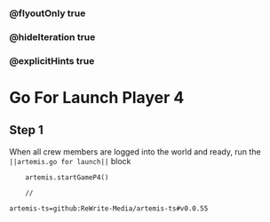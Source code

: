 ### @flyoutOnly true
### @hideIteration true
### @explicitHints true

# Go For Launch Player 4

## Step 1
When all crew members are logged into the world and ready, run the ``||artemis.go for launch||`` block

```ghost
    artemis.startGameP4()
```
```template
    //
```

```package
artemis-ts=github:ReWrite-Media/artemis-ts#v0.0.55
```
